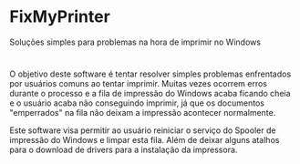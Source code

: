 # FixMyPrinter
Soluções simples para problemas na hora de imprimir no Windows
#

O objetivo deste software é tentar resolver simples problemas enfrentados por usuários comuns ao tentar imprimir.
Muitas vezes ocorrem erros durante o processo e a fila de impressão do Windows acaba ficando cheia e o usuário acaba
não conseguindo imprimir, já que os documentos "emperrados" na fila não deixam a impressão acontecer normalmente.

Este software visa permitir ao usuário reiniciar o serviço do Spooler de impressão do Windows e limpar esta fila.
Além de deixar alguns atalhos para o download de drivers para a instalação da impressora.
